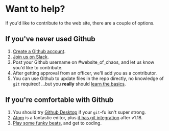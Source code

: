 # Want to help?

If you'd like to contribute to the web site, there are a couple of options.

## If you've never used Github

  1. [Create a Github account](https://github.com/join).
  2. [Join us on Slack](https://legacyofchaoshome.slack.com/).
  3. Post your Github username on #website_of_chaos, and let us know you'd like to contribute.
  4. After getting approval from an officer, we'll add you as a contributor.
  5. You can use Github to update files in the repo directly, no knowledge of `git` 
     required! ...but you **really** should [learn the basics](https://guides.github.com/).

## If you're comfortable with Github

  1. You should try [Github Desktop](https://desktop.github.com/) if your `git`-fu isn't super strong.
  2. [Atom](https://atom.io/) is a fantastic editor, plus 
     [it has git integration](https://www.youtube.com/watch?v=7FPTUaoHtjQ) after v1.18.
  3. [Play some funky beats](https://www.youtube.com/watch?v=ns3SAjqMGU0&index=10&list=PL7-NrfuNPRyyClJ3M_suEWEzIVJWr6HAA), 
     and get to coding.
  
